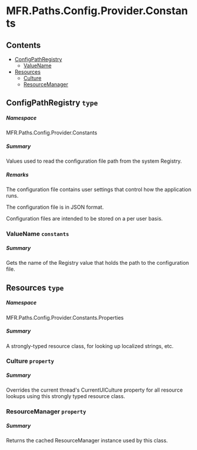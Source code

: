 <a name='assembly'></a>
# MFR.Paths.Config.Provider.Constants

## Contents

- [ConfigPathRegistry](#T-MFR-Paths-Config-Provider-Constants-ConfigPathRegistry 'MFR.Paths.Config.Provider.Constants.ConfigPathRegistry')
  - [ValueName](#F-MFR-Paths-Config-Provider-Constants-ConfigPathRegistry-ValueName 'MFR.Paths.Config.Provider.Constants.ConfigPathRegistry.ValueName')
- [Resources](#T-MFR-Paths-Config-Provider-Constants-Properties-Resources 'MFR.Paths.Config.Provider.Constants.Properties.Resources')
  - [Culture](#P-MFR-Paths-Config-Provider-Constants-Properties-Resources-Culture 'MFR.Paths.Config.Provider.Constants.Properties.Resources.Culture')
  - [ResourceManager](#P-MFR-Paths-Config-Provider-Constants-Properties-Resources-ResourceManager 'MFR.Paths.Config.Provider.Constants.Properties.Resources.ResourceManager')

<a name='T-MFR-Paths-Config-Provider-Constants-ConfigPathRegistry'></a>
## ConfigPathRegistry `type`

##### Namespace

MFR.Paths.Config.Provider.Constants

##### Summary

Values used to read the configuration file path from the system Registry.

##### Remarks

The configuration file contains user settings that control how the
application runs.



The configuration file is in JSON format.



Configuration files are intended to be stored on a per user basis.

<a name='F-MFR-Paths-Config-Provider-Constants-ConfigPathRegistry-ValueName'></a>
### ValueName `constants`

##### Summary

Gets the name of the Registry value that holds the path to the
configuration file.

<a name='T-MFR-Paths-Config-Provider-Constants-Properties-Resources'></a>
## Resources `type`

##### Namespace

MFR.Paths.Config.Provider.Constants.Properties

##### Summary

A strongly-typed resource class, for looking up localized strings, etc.

<a name='P-MFR-Paths-Config-Provider-Constants-Properties-Resources-Culture'></a>
### Culture `property`

##### Summary

Overrides the current thread's CurrentUICulture property for all
  resource lookups using this strongly typed resource class.

<a name='P-MFR-Paths-Config-Provider-Constants-Properties-Resources-ResourceManager'></a>
### ResourceManager `property`

##### Summary

Returns the cached ResourceManager instance used by this class.
